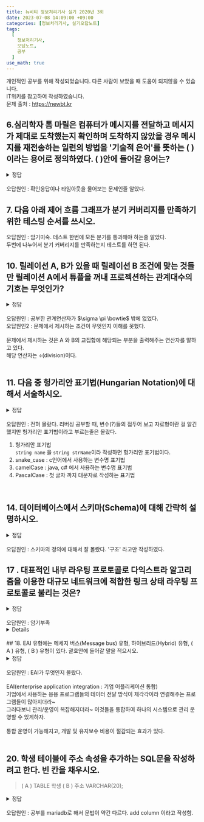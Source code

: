 ```yaml
---
title: 뉴비티 정보처리기사 실기 2020년 3회
date: 2023-07-08 14:09:00 +09:00
categories: [정보처리기사, 실기오답노트]
tags:
  [
    정보처리기사,
    오답노트,
    공부
  ]
use_math: true
---
```

개인적인 공부를 위해 작성되었습니다. 다른 사람이 보았을 때 도움이 되지않을 수 있습니다.  
IT위키를 참고하여 작성하였습니다.  
문제 출처 : <https://newbt.kr>  

## 6.심리학자 톰 마릴은 컴퓨터가 메시지를 전달하고 메시지가 제대로 도착했는지 확인하며 도착하지 않았을 경우 메시지를 재전송하는 일련의 방법을 '기술적 은어'를 뜻하는 ( )이라는 용어로 정의하였다. ( )안에 들어갈 용어는?
<details>
<summary>정답</summary>
protocol
</details>
<br>
오답원인 : 확인응답이나 타임아웃을 물어보는 문제인줄 알았다.<br>

## 7. 다음 아래 제어 흐름 그래프가 분기 커버리지를 만족하기 위한 테스팅 순서를 쓰시오.

오답원인 : 암기미숙. 테스트 한번에 모든 분기를 통과해야 하는줄 알았다.<br>
두번에 나누어서 분기 커버리지를 만족하는지 테스트를 하면 된다.<br>

## 10. 릴레이션 A, B가 있을 때 릴레이션 B 조건에 맞는 것들만 릴레이션 A에서 튜플을 꺼내 프로젝션하는 관계대수의 기호는 무엇인가?
<details>
<summary>정답</summary>
÷
</details>
<br>
오답원인 : 공부한 관계연산자가 $\sigma \pi \bowtie$ 밖에 없었다. <br>
오답원인2 : 문제에서 제시하는 조건이 무엇인지 이해를 못했다.<br>
<br>
문제에서 제시하는 것은 A 와 B의 교집합에 해당되는 부분을 출력해주는 연산자를 말하고 있다.<br>
해당 연산자는 ÷(division)이다.<br>
<br>

## 11. 다음 중 헝가리안 표기법(Hungarian Notation)에 대해서 서술하시오.
<details>
<summary>정답</summary>
식별자 표기 시 접두어에 자료형을 붙이는 표기법
</details>
<br>
오답원인 : 전혀 몰랐다. 리버싱 공부할 때, 변수(?)들의 접두어 보고 자료형이란 걸 알긴 했지만 헝가리안 표기법이라고 부르는줄은 몰랐다.<br>

1. 헝가리안 표기법 <br>
```string name``` 을 ```string strName```이라 작성하면 헝가리안 표기법이다.<br>
2. snake_case : c언어에서 사용하는 변수명 표기법<br>
3. camelCase : java, c# 에서 사용하는 변수명 표기법<br>
4. PascalCase : 첫 글자 까지 대문자로 작성하는 표기법<br>
<br>

## 14. 데이터베이스에서 스키마(Schema)에 대해 간략히 설명하시오.
<details>
<summary>정답</summary>
데이터베이스의 전체적인 구조와 제약조건에 대한 명세로, 내부 스키마와 개념 스키마, 외부 스키마로 나뉜다.
</details>
<br>
오답원인 : 스키마의 정의에 대해서 잘 몰랐다. '구조' 라고만 작성하였다. <br>

## 17 . 대표적인 내부 라우팅 프로토콜로 다익스트라 알고리즘을 이용한 대규모 네트워크에 적합한 링크 상태 라우팅 프로토콜로 불리는 것은?
<details>
<summary>정답</summary>
OSPF
</details>
<br>
오답원인 : 암기부족<br>

<details>
<table class="tg">
<thead>
  <tr>
    <th class="tg-9wq8" rowspan="3">IGP</th>
    <th class="tg-9wq8">거리벡터</th>
    <th class="tg-9wq8">RIP, IGRP</th>
  </tr>
  <tr>
    <th class="tg-9wq8">링크상태</th>
    <th class="tg-9wq8">OSPF</th>
  </tr>
  <tr>
    <th class="tg-9wq8">hybrid</th>
    <th class="tg-9wq8">EIGRP</th>
  </tr>
</thead>
<tbody>
  <tr>
    <td class="tg-9wq8">EGP</td>
    <td class="tg-9wq8" colspan="2">BGP</td>
  </tr>
</tbody>
</table>
</details>
<br>
## 18. EAI 유형에는 메세지 버스(Message bus) 유형, 하이브리드(Hybrid) 유형, ( A ) 유형, ( B ) 유형이 있다. 괄호안에 들어갈 말을 적으시오.
<details>
<summary>정답</summary>
Point to Point, Hub & Spoke
</details>
<br>
오답원인 : EAI가 무엇인지 몰랐다.<br>
<br>
EAI(enterprise application integration : 기업 어플리케이션 통합)<br>
기업에서 사용하는 응용 프로그램들의 데이터 전달 방식이 제각각이라 연결해주는 프로그램들이 많아지더라~<br>
그러다보니 관리/운영이 복잡해지더라~ 이것들을 통합하여 하나의 시스템으로 관리 운영할 수 있게하자.<br>
<br>
통합 운영이 가능해지고, 개발 및 유지보수 비용이 절감되는 효과가 있다.<br>
<br>

## 20. 학생 테이블에 주소 속성을 추가하는 SQL문을 작성하려고 한다. 빈 칸을 채우시오.
> (    A    ) TABLE 학생   (   B   ) 주소 VARCHAR(20);  

<details>
<summary>정답</summary>
alter, add
</details>
<br>
오답원인 : 공부를 mariadb로 해서 문법이 약간 다르다. add column 이라고 작성함.<br>